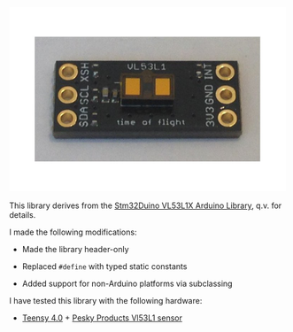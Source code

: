 <a href="https://www.tindie.com/products/onehorse/vl53l1-long-range-proximity-sensor"><img src="vl53l1.jpg" width=500></a>

This library derives from the 
[Stm32Duino VL53L1X Arduino Library](https://github.com/stm32duino/VL53L1X), q.v. for details.

I made the following modifications:

* Made the library header-only

* Replaced ```#define``` with typed static constants

* Added support for non-Arduino platforms via subclassing

I have tested this library with the following hardware:

* [Teensy 4.0](https://www.pjrc.com/store/teensy40.html) + 
  [Pesky Products Vl53L1 sensor](https://www.tindie.com/products/onehorse/vl53l1-long-range-proximity-sensor)

